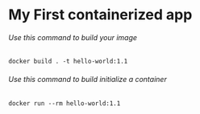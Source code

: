 # My First containerized app


###### Use this command to build your image
`docker build . -t hello-world:1.1`

###### Use this command to build initialize a container
`docker run --rm hello-world:1.1`